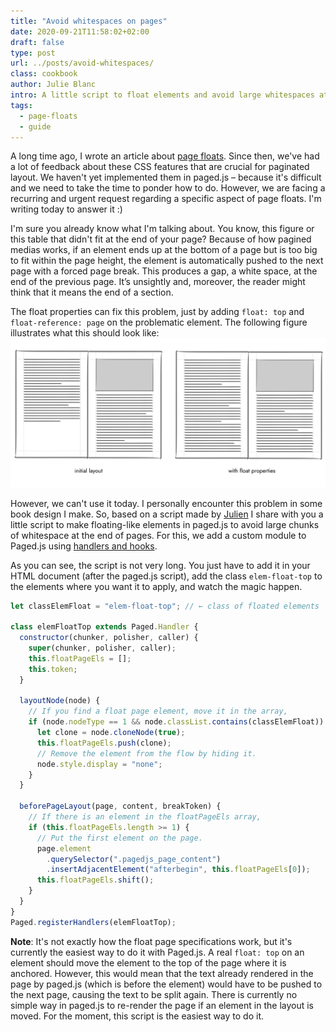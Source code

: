 ```yaml
---
title: "Avoid whitespaces on pages"
date: 2020-09-21T11:58:02+02:00
draft: false
type: post
url: ../posts/avoid-whitespaces/
class: cookbook
author: Julie Blanc
intro: A little script to float elements and avoid large whitespaces at the end of pages.
tags:
  - page-floats
  - guide
---
```


A long time ago, I wrote an article about [page floats](https://www.pagedjs.org/page-floats/). Since then, we've had a lot of feedback about these CSS features that are crucial for paginated layout. We haven't yet implemented them in paged.js – because it's difficult and we need to take the time to ponder how to do. However, we are facing a recurring and urgent request regarding a specific aspect of page floats. I'm writing today to answer it :)

I'm sure you already know what I'm talking about. You know, this figure or this table that didn't fit at the end of your page? Because of how pagined medias works, if an element ends up at the bottom of a page but is too big to fit within the page height, the element is automatically pushed to the next page with a forced page break. This produces a gap, a white space, at the end of the previous page. It’s unsightly and, moreover, the reader might think that it means the end of a section.

The float properties can fix this problem, just by adding `float: top` and ` float-reference: page` on the problematic element. The following figure illustrates what this should look like:
<img src="/images/whitespace-script.png">

However, we can't use it today. I personally encounter this problem in some book design I make. So, based on a script made by [Julien](https://gitlab.pagedmedia.org/julientaq) I share with you a little script to make floating-like elements in paged.js to avoid large chunks of whitespace at the end of pages. For this, we add a custom module to Paged.js using [handlers and hooks](https://www.pagedjs.org/documentation/11-hooks/).

As you can see, the script is not very long. You just have to add it in your HTML document (after the paged.js script), add the class `elem-float-top` to the elements where you want it to apply, and watch the magic happen.

```javascript
let classElemFloat = "elem-float-top"; // ← class of floated elements

class elemFloatTop extends Paged.Handler {
  constructor(chunker, polisher, caller) {
    super(chunker, polisher, caller);
    this.floatPageEls = [];
    this.token;
  }

  layoutNode(node) {
    // If you find a float page element, move it in the array,
    if (node.nodeType == 1 && node.classList.contains(classElemFloat)) {
      let clone = node.cloneNode(true);
      this.floatPageEls.push(clone);
      // Remove the element from the flow by hiding it.
      node.style.display = "none";
    }
  }

  beforePageLayout(page, content, breakToken) {
    // If there is an element in the floatPageEls array,
    if (this.floatPageEls.length >= 1) {
      // Put the first element on the page.
      page.element
        .querySelector(".pagedjs_page_content")
        .insertAdjacentElement("afterbegin", this.floatPageEls[0]);
      this.floatPageEls.shift();
    }
  }
}
Paged.registerHandlers(elemFloatTop);
```

**Note**: It's not exactly how the float page specifications work, but it's currently the easiest way to do it with Paged.js. A real `float: top` on an element should move the element to the top of the page where it is anchored. However, this would mean that the text already rendered in the page by paged.js (which is before the element) would have to be pushed to the next page, causing the text to be split again. There is currently no simple way in paged.js to re-render the page if an element in the layout is moved. For the moment, this script is the easiest way to do it.
